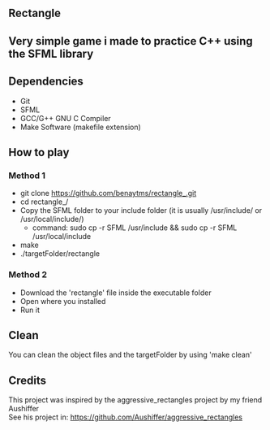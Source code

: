 ## Rectangle

## Very simple game i made to practice C++ using the SFML library

## Dependencies
* Git
* SFML
* GCC/G++ GNU C Compiler
* Make Software (makefile extension)

## How to play
### Method 1

* git clone https://github.com/benaytms/rectangle_.git
* cd rectangle_/
* Copy the SFML folder to your include folder (it is usually /usr/include/ or /usr/local/include/) <br>
    * command: sudo cp -r SFML /usr/include && sudo cp -r SFML /usr/local/include
* make
* ./targetFolder/rectangle

### Method 2

* Download the 'rectangle' file inside the executable folder
* Open where you installed
* Run it

## Clean
You can clean the object files and the targetFolder
by using 'make clean'

## Credits
This project was inspired by the aggressive_rectangles project by my friend Aushiffer<br>
See his project in: https://github.com/Aushiffer/aggressive_rectangles
